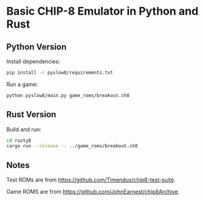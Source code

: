 # Basic CHIP-8 Emulator in Python and Rust

## Python Version

Install dependencies:
```bash
pip install -r pyslow8/requirements.txt
```

Run a game:
```bash
python pyslow8/main.py game_roms/breakout.ch8
```

## Rust Version

Build and run:
```bash
cd rusty8
cargo run --release -- ../game_roms/breakout.ch8
```

## Notes

Test ROMs are from <https://github.com/Timendus/chip8-test-suite>.

Game ROMS are from <https://github.com/JohnEarnest/chip8Archive>.